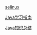 [selinux](https://www.selinux.tech/)

[Java学习指南](https://ldbmcs.gitbook.io/java/)

[Java知识总结](https://tommyyang.gitbook.io/javainterview/)

